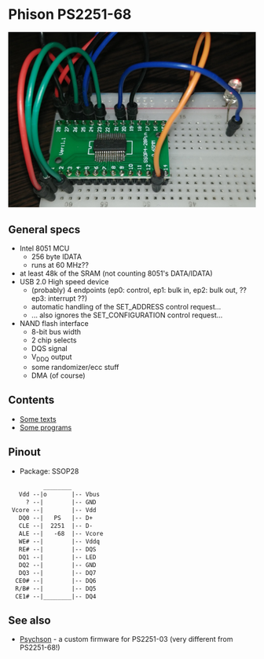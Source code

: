 # Phison PS2251-68

![PS2251-68 on a Breadboard](ps2251-68_breadboard.jpg)

## General specs

- Intel 8051 MCU
  - 256 byte IDATA
  - runs at 60 MHz??
- at least 48k of the SRAM (not counting 8051's DATA/IDATA)
- USB 2.0 High speed device
  - (probably) 4 endpoints (ep0: control, ep1: bulk in, ep2: bulk out, ?? ep3: interrupt ??)
  - automatic handling of the SET_ADDRESS control request...
  - ... also ignores the SET_CONFIGURATION control request...
- NAND flash interface
  - 8-bit bus width
  - 2 chip selects
  - DQS signal
  - V<sub>DDQ</sub> output
  - some randomizer/ecc stuff
  - DMA (of course)

## Contents

- [Some texts](texts/)
- [Some programs](prog/)

## Pinout

- Package: SSOP28

```
          ________
   Vdd --|o       |-- Vbus
     ? --|        |-- GND
 Vcore --|        |-- Vdd
   DQ0 --|   PS   |-- D+
   CLE --|  2251  |-- D-
   ALE --|   -68  |-- Vcore
   WE# --|        |-- Vddq
   RE# --|        |-- DQS
   DQ1 --|        |-- LED
   DQ2 --|        |-- GND
   DQ3 --|        |-- DQ7
  CE0# --|        |-- DQ6
  R/B# --|        |-- DQ5
  CE1# --|________|-- DQ4
```

## See also

- [Psychson](https://github.com/brandonlw/Psychson) - a custom firmware for PS2251-03 (very different from PS2251-68!)

